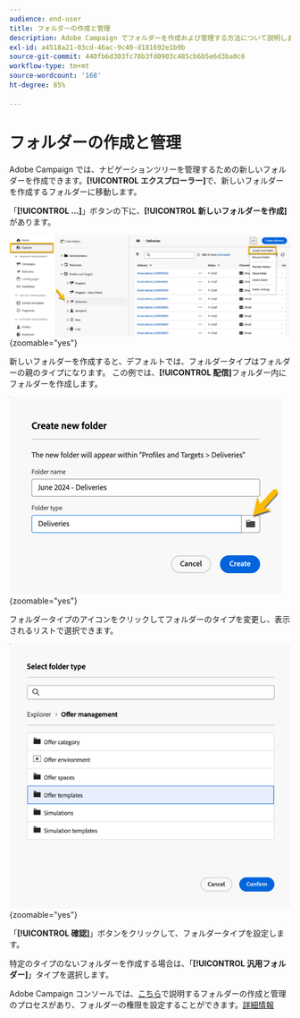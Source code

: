 ```yaml
---
audience: end-user
title: フォルダーの作成と管理
description: Adobe Campaign でフォルダーを作成および管理する方法について説明します
exl-id: a4518a21-03cd-46ac-9c40-d181692e1b9b
source-git-commit: 440fb6d303fc70b3fd0903c485cb6b5e6d3ba0c6
workflow-type: tm+mt
source-wordcount: '168'
ht-degree: 85%

---
```


# フォルダーの作成と管理

Adobe Campaign では、ナビゲーションツリーを管理するための新しいフォルダーを作成できます。**[!UICONTROL エクスプローラー]**&#x200B;で、新しいフォルダーを作成するフォルダーに移動します。

「**[!UICONTROL …]**」ボタンの下に、**[!UICONTROL 新しいフォルダーを作成]**&#x200B;があります。

![](assets/folder_create.png){zoomable="yes"}

新しいフォルダーを作成すると、デフォルトでは、フォルダータイプはフォルダーの親のタイプになります。
この例では、**[!UICONTROL 配信]**&#x200B;フォルダー内にフォルダーを作成します。

![](assets/folder_new.png){zoomable="yes"}

フォルダータイプのアイコンをクリックしてフォルダーのタイプを変更し、表示されるリストで選択できます。

![](assets/folder_type.png){zoomable="yes"}

「**[!UICONTROL 確認]**」ボタンをクリックして、フォルダータイプを設定します。

特定のタイプのないフォルダーを作成する場合は、「**[!UICONTROL 汎用フォルダー]**」タイプを選択します。

Adobe Campaign コンソールでは、[こちら](https://experienceleague.adobe.com/ja/docs/campaign/campaign-v8/config/configuration/folders-and-views)で説明するフォルダーの作成と管理のプロセスがあり、フォルダーの権限を設定することができます。[詳細情報](https://experienceleague.adobe.com/ja/docs/campaign/campaign-v8/admin/permissions/folder-permissions)
